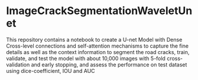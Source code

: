 # ImageCrackSegmentationWaveletUnet
This repository contains a notebook to create a U-net Model with Dense Cross-level connections and self-attention mechanisms to capture the fine details as well as the context information to segment the road cracks, train, validate, and test the model with about 10,000 images with 5-fold cross-validation and early stopping, and assess the performance on test dataset using dice-coefficient, IOU and AUC
